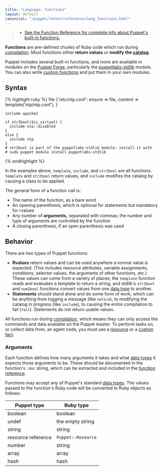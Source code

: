 ```yaml
---
title: "Language: Functions"
layout: default
canonical: "/puppet/latest/reference/lang_functions.html"
---
```


[func_ref]: /references/latest/function.html
[forge]: http://forge.puppetlabs.com
[custom]: /guides/custom_functions.html
[stdlib]: http://forge.puppetlabs.com/puppetlabs/stdlib
[resource]: ./lang_resources.html
[custom_facts]: /facter/latest/custom_facts.html
[datatype]: ./lang_datatypes.html
[catalog]: ./lang_summary.html#compilation-and-catalogs

> * [See the Function Reference for complete info about Puppet's built-in functions.][func_ref]

**Functions** are pre-defined chunks of Ruby code which run during [compilation][catalog]. Most functions either **return values** or **modify the [catalog][].**

Puppet includes several built-in functions, and more are available in modules on the [Puppet Forge][forge], particularly the [puppetlabs-stdlib][stdlib] module. You can also write [custom functions][custom] and put them in your own modules.

Syntax
-----

{% highlight ruby %}
    file {'/etc/ntp.conf':
      ensure  => file,
      content => template('ntp/ntp.conf'),
    }

    include apache2

    if str2bool($is_virtual) {
      include ntp::disabled
    }
    else {
      include ntp
    }
    # str2bool is part of the puppetlabs-stdlib module; install it with
    # sudo puppet module install puppetlabs-stdlib
{% endhighlight %}

In the examples above, `template`, `include`, and `str2bool` are all functions. `template` and `str2bool` return values, and `include` modifies the catalog by causing a class to be applied.

The general form of a function call is:

* The name of the function, as a bare word
* An opening parenthesis, which is optional for statements but mandatory for rvalues
* Any number of **arguments,** separated with commas; the number and type of arguments are controlled by the function
* A closing parenthesis, if an open parenthesis was used

Behavior
-----

There are two types of Puppet functions:

* **Rvalues** return values and can be used anywhere a normal value is expected. (This includes resource attributes, variable assignments, conditions, selector values, the arguments of other functions, etc.) These values can come from a variety of places; the `template` function reads and evaluates a template to return a string, and stdlib's `str2bool` and `num2bool` functions convert values from one [data type][datatype] to another.
* **Statements** should stand alone and do some form of work, which can be anything from logging a message (like `notice`), to modifying the catalog in progress (like `include`), to causing the entire compilation to fail (`fail`). Statements do not return usable values.

All functions run during [compilation][catalog], which means they can only access the commands and data available on the Puppet master. To perform tasks on, or collect data from, an agent node, you must use a [resource][] or a [custom fact][custom_facts].

### Arguments

Each function defines how many arguments it takes and what [data types][datatype] it expects those arguments to be. These should be documented in the function's `:doc` string, which can be extracted and included in the [function reference][func_ref].

Functions may accept any of Puppet's standard [data types][datatype]. The values passed to the function's Ruby code will be converted to Ruby objects as follows:

Puppet type        | Ruby type
-------------------|----------
boolean            | boolean
undef              | the empty string
string             | string
resource reference | `Puppet::Resource`
number             | string
array              | array
hash               | hash

